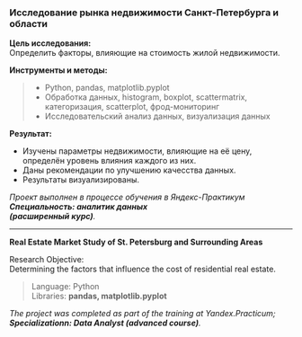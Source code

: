 ### **Исследование рынка недвижимости Санкт-Петербурга и области**

**Цель исследования:**\
Определить факторы, влияющие на стоимость жилой недвижимости.

**Инструменты и методы:**
> - Python, pandas, matplotlib.pyplot
> - Обработка данных, histogram, boxplot, scattermatrix,\
категоризация, scatterplot,  фрод-мониторинг
> - Исследовательский анализ данных, визуализация данных

**Результат:**
- Изучены параметры недвижимости, влияющие на её цену,\
   определён уровень влияния каждого из них.
- Даны рекомендации по улучшению качесства данных.
- Результаты визуализированы.

*Проект выполнен в процессе обучения в Яндекс-Практикум\
**Специальность: аналитик данных\
(расширенный курс)**.*
______________________________________

**Real Estate Market Study of St. Petersburg and Surrounding Areas**

Research Objective:\
Determining the factors that influence the cost of residential real estate.

>Language: Python\
Libraries: **pandas, matplotlib.pyplot**

*The project was completed as part of the training at Yandex.Practicum;\
**Specializationn: Data Analyst (advanced course)**.*
